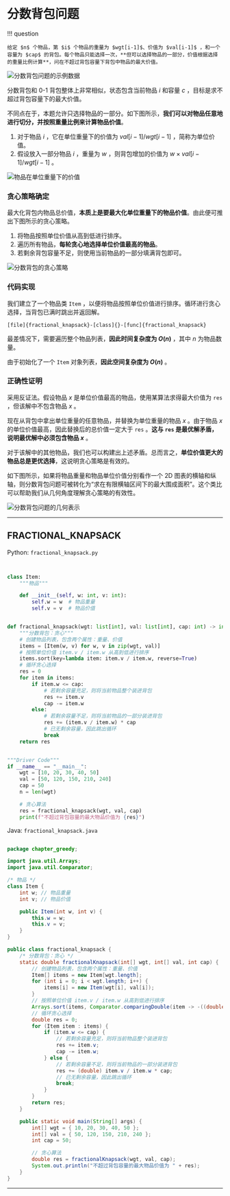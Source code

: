 # 分数背包问题

!!! question

    给定 $n$ 个物品，第 $i$ 个物品的重量为 $wgt[i-1]$、价值为 $val[i-1]$ ，和一个容量为 $cap$ 的背包。每个物品只能选择一次，**但可以选择物品的一部分，价值根据选择的重量比例计算**，问在不超过背包容量下背包中物品的最大价值。

![分数背包问题的示例数据](fractional_knapsack_problem.assets/fractional_knapsack_example.png)

分数背包和 0-1 背包整体上非常相似，状态包含当前物品 $i$ 和容量 $c$ ，目标是求不超过背包容量下的最大价值。

不同点在于，本题允许只选择物品的一部分。如下图所示，**我们可以对物品任意地进行切分，并按照重量比例来计算物品价值**。

1. 对于物品 $i$ ，它在单位重量下的价值为 $val[i-1] / wgt[i-1]$ ，简称为单位价值。
2. 假设放入一部分物品 $i$ ，重量为 $w$ ，则背包增加的价值为 $w \times val[i-1] / wgt[i-1]$ 。

![物品在单位重量下的价值](fractional_knapsack_problem.assets/fractional_knapsack_unit_value.png)

### 贪心策略确定

最大化背包内物品总价值，**本质上是要最大化单位重量下的物品价值**。由此便可推出下图所示的贪心策略。

1. 将物品按照单位价值从高到低进行排序。
2. 遍历所有物品，**每轮贪心地选择单位价值最高的物品**。
3. 若剩余背包容量不足，则使用当前物品的一部分填满背包即可。

![分数背包的贪心策略](fractional_knapsack_problem.assets/fractional_knapsack_greedy_strategy.png)

### 代码实现

我们建立了一个物品类 `Item` ，以便将物品按照单位价值进行排序。循环进行贪心选择，当背包已满时跳出并返回解。

```src
[file]{fractional_knapsack}-[class]{}-[func]{fractional_knapsack}
```

最差情况下，需要遍历整个物品列表，**因此时间复杂度为 $O(n)$** ，其中 $n$ 为物品数量。

由于初始化了一个 `Item` 对象列表，**因此空间复杂度为 $O(n)$** 。

### 正确性证明

采用反证法。假设物品 $x$ 是单位价值最高的物品，使用某算法求得最大价值为 `res` ，但该解中不包含物品 $x$ 。

现在从背包中拿出单位重量的任意物品，并替换为单位重量的物品 $x$ 。由于物品 $x$ 的单位价值最高，因此替换后的总价值一定大于 `res` 。**这与 `res` 是最优解矛盾，说明最优解中必须包含物品 $x$** 。

对于该解中的其他物品，我们也可以构建出上述矛盾。总而言之，**单位价值更大的物品总是更优选择**，这说明贪心策略是有效的。

如下图所示，如果将物品重量和物品单位价值分别看作一个 2D 图表的横轴和纵轴，则分数背包问题可被转化为“求在有限横轴区间下的最大围成面积”。这个类比可以帮助我们从几何角度理解贪心策略的有效性。

![分数背包问题的几何表示](fractional_knapsack_problem.assets/fractional_knapsack_area_chart.png)



-----------------------------------------------------------------

## FRACTIONAL_KNAPSACK
Python: `fractional_knapsack.py`
```python


class Item:
    """物品"""

    def __init__(self, w: int, v: int):
        self.w = w  # 物品重量
        self.v = v  # 物品价值


def fractional_knapsack(wgt: list[int], val: list[int], cap: int) -> int:
    """分数背包：贪心"""
    # 创建物品列表，包含两个属性：重量、价值
    items = [Item(w, v) for w, v in zip(wgt, val)]
    # 按照单位价值 item.v / item.w 从高到低进行排序
    items.sort(key=lambda item: item.v / item.w, reverse=True)
    # 循环贪心选择
    res = 0
    for item in items:
        if item.w <= cap:
            # 若剩余容量充足，则将当前物品整个装进背包
            res += item.v
            cap -= item.w
        else:
            # 若剩余容量不足，则将当前物品的一部分装进背包
            res += (item.v / item.w) * cap
            # 已无剩余容量，因此跳出循环
            break
    return res


"""Driver Code"""
if __name__ == "__main__":
    wgt = [10, 20, 30, 40, 50]
    val = [50, 120, 150, 210, 240]
    cap = 50
    n = len(wgt)

    # 贪心算法
    res = fractional_knapsack(wgt, val, cap)
    print(f"不超过背包容量的最大物品价值为 {res}")
```

Java: `fractional_knapsack.java`
```java

package chapter_greedy;

import java.util.Arrays;
import java.util.Comparator;

/* 物品 */
class Item {
    int w; // 物品重量
    int v; // 物品价值

    public Item(int w, int v) {
        this.w = w;
        this.v = v;
    }
}

public class fractional_knapsack {
    /* 分数背包：贪心 */
    static double fractionalKnapsack(int[] wgt, int[] val, int cap) {
        // 创建物品列表，包含两个属性：重量、价值
        Item[] items = new Item[wgt.length];
        for (int i = 0; i < wgt.length; i++) {
            items[i] = new Item(wgt[i], val[i]);
        }
        // 按照单位价值 item.v / item.w 从高到低进行排序
        Arrays.sort(items, Comparator.comparingDouble(item -> -((double) item.v / item.w)));
        // 循环贪心选择
        double res = 0;
        for (Item item : items) {
            if (item.w <= cap) {
                // 若剩余容量充足，则将当前物品整个装进背包
                res += item.v;
                cap -= item.w;
            } else {
                // 若剩余容量不足，则将当前物品的一部分装进背包
                res += (double) item.v / item.w * cap;
                // 已无剩余容量，因此跳出循环
                break;
            }
        }
        return res;
    }

    public static void main(String[] args) {
        int[] wgt = { 10, 20, 30, 40, 50 };
        int[] val = { 50, 120, 150, 210, 240 };
        int cap = 50;

        // 贪心算法
        double res = fractionalKnapsack(wgt, val, cap);
        System.out.println("不超过背包容量的最大物品价值为 " + res);
    }
}
```




-----------------------------------------------------------------

